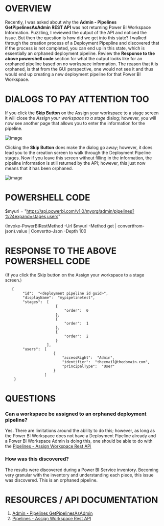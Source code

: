 # OVERVIEW
Recently, I was asked about why the **Admin - Pipelines GetPipelinesAsAdmin REST API** was not returning Power BI Workspace Information.  Puzzling, I reviewed the output of the API and noticed the issue.  But then the question is how did we get into this state?  I walked through the creation process of a Deployment Pipepline and discovered that if the process is not completed, you can end up in this state, which is essentially an orphaned deployment pipeline.  Review the **Response to the above powershell code** section for what the output looks like for an orphaned pipeline based on no workspace information.  The reason that it is orphaned, is that from the GUI perspective, one would not see it and thus would end up creating a new deployment pipeline for that Power BI Workspace. 

# DIALOGS TO PAY ATTENTION TOO
If you click the **Skip Button** on the Assign your workspace to a stage screen it will close the *Assign your workspace to a stage* dialog; however, you will now see another page that allows you to enter the information for the pipeline. 

![image](https://github.com/msfttimmac/MyPowerBIBlog/assets/50430004/efddf3f3-60c0-4209-9cc0-ff7306bae6c5)

Clicking the **Skip Button** does make the dialog go away; however, it does lead you to the creation screen to walk through the Deployment Pipeline stages. Now if you leave this screen without filling in the information, the pipeline information is still returned by the API; however, this just now means that it has been orphaned.  

![image](https://github.com/msfttimmac/MyPowerBIBlog/assets/50430004/8c546aee-c985-46bc-a298-273a3ab7e96d)


# POWERSHELL CODE
  $myurl = "https://api.powerbi.com/v1.0/myorg/admin/pipelines?%24expand=stages,users"
  
  (Invoke-PowerBIRestMethod -Url $myurl -Method get | convertfrom-json).value | Convertto-Json -Depth 100

# RESPONSE TO THE ABOVE POWERSHELL CODE 
(If you click the Skip button on the Assign your workspace to a stage screen.)

```
   {
        "id":  "<deployment pipeline id guid>",
        "displayName":  "mypipelinetest",
        "stages":  [
                       {
                           "order":  0
                       },
                       {
                           "order":  1
                       },
                       {
                           "order":  2
                       }
                   ],
        "users":  [
                      {
                          "accessRight":  "Admin",
                          "identifier":  "theemail@thedomain.com",
                          "principalType":  "User"
                      }
                  ]
    }
```

# QUESTIONS
### Can a workspace be assigned to an orphaned deployment pipeline?
Yes.  There are limitations around the ability to do this; however, as long as the Power BI Workspace does not have a Deployment Pipeline already and a Power BI Workspace Admin is doing this, one should be able to do with the [Pipelines - Assign Workspace Rest API](https://learn.microsoft.com/en-us/rest/api/power-bi/pipelines/assign-workspace)

### How was this discovered?
The results were discovered during a Power BI Service inventory.  Becoming very granular with the inventory and understanding each piece, this issue was discovered.  This is an orphaned pipeline.  

# RESOURCES / API DOCUMENTATION
1. [Admin - Pipelines GetPipelinesAsAdmin](https://learn.microsoft.com/en-us/rest/api/power-bi/admin/pipelines-get-pipelines-as-admin)
2. [Pipelines - Assign Workspace Rest API](https://learn.microsoft.com/en-us/rest/api/power-bi/pipelines/assign-workspace)

